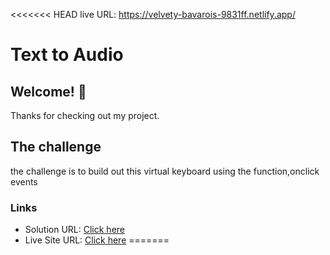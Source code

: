 <<<<<<< HEAD
live URL: https://velvety-bavarois-9831ff.netlify.app/
# Text to Audio

## Welcome! 👋

Thanks for checking out my project.

## The challenge

the challenge is to build out this virtual keyboard using the function,onclick events

### Links

- Solution URL: [Click here](https://stalwart-arithmetic-6836a7.netlify.app/)
- Live Site URL: [Click here](https://stalwart-arithmetic-6836a7.netlify.app/)
=======
